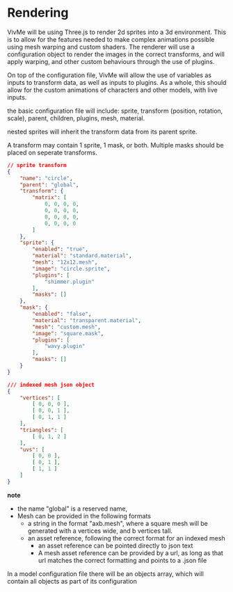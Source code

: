 # Rendering

VivMe will be using Three.js to render 2d sprites into a 3d environment. This is to allow for the features needed to make complex animations possible using mesh warping and custom shaders. The renderer will use a configuration object to render the images in the correct transforms, and will apply warping, and other custom behaviours through the use of plugins.

On top of the configuration file, VivMe will allow the use of variables as inputs to transform data, as well as inputs to plugins. As a whole, this should allow for the custom animations of characters and other models, with live inputs.

the basic configuration file will include: sprite, transform (position, rotation, scale), parent, children, plugins, mesh, material.

nested sprites will inherit the transform data from its parent sprite.

A transform may contain 1 sprite, 1 mask, or both. Multiple masks should be placed on seperate transforms.

```json
// sprite transform
{ 
    "name": "circle",
    "parent": "global",
    "transform": {
        "matrix": [
            0, 0, 0, 0,
            0, 0, 0, 0,
            0, 0, 0, 0,
            0, 0, 0, 0
        ] 
    },
    "sprite": {
        "enabled": "true",
        "material": "standard.material",
        "mesh": "12x12.mesh",
        "image": "circle.sprite",
        "plugins": [
            "shimmer.plugin"
        ],
        "masks": []
    }, 
    "mask": {
        "enabled": "false",
        "material": "transparent.material",
        "mesh": "custom.mesh",
        "image": "square.mask",
        "plugins": [
            "wavy.plugin"
        ],
        "masks": []
    }
}
```
```json
/// indexed mesh json object
{
    "vertices": [
        [ 0, 0, 0 ],
        [ 0, 0, 1 ],
        [ 0, 1, 1 ]
    ],
    "triangles": [
        [ 0, 1, 2 ]
    ],
    "uvs": [
        [ 0, 0 ], 
        [ 0, 1 ], 
        [ 1, 1 ]
    ]
}
```
**note**
* the name "global" is a reserved name,
* Mesh can be provided in the following formats
    * a string in the format "axb.mesh", where a square mesh will be generated  with a vertices wide, and b vertices tall.
    * an asset reference, following the correct format for an indexed mesh 
        * an asset reference can be pointed directly to json text
        * A mesh asset reference can be provided by a url, as long as that url matches the correct formatting and points to a .json file

In a model configuration file there will be an objects array, which will contain all objects as part of its configuration
